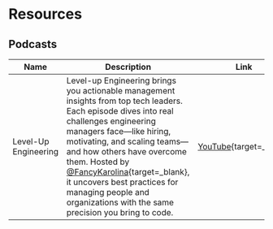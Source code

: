 # Resources

## Podcasts

| Name                 | Description                                                                                                                                                                                                                                                                                                                                                                                                                | Link                                                                                |
| -------------------- | -------------------------------------------------------------------------------------------------------------------------------------------------------------------------------------------------------------------------------------------------------------------------------------------------------------------------------------------------------------------------------------------------------------------------- | ----------------------------------------------------------------------------------- |
| Level-Up Engineering | Level-up Engineering brings you actionable management insights from top tech leaders. Each episode dives into real challenges engineering managers face—like hiring, motivating, and scaling teams—and how others have overcome them. Hosted by [@FancyKarolina](https://x.com/FancyKarolina){target=\_blank}, it uncovers best practices for managing people and organizations with the same precision you bring to code. | [YouTube](https://www.youtube.com/channel/UCIXoDGCTXR6zc_AdddiQ6Mw){target=\_blank} |
